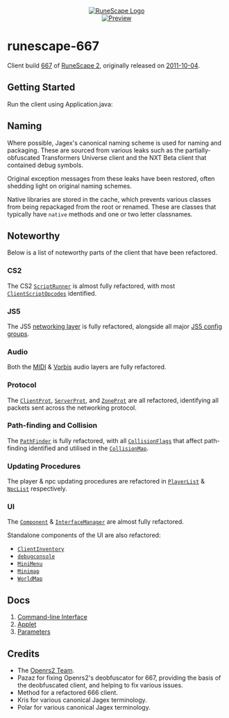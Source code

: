 <p align="center">
    <a href="https://github.com/StrongHold/runescape-667?tab=readme-ov-file#readme" rel="noopener noreferrer">
        <img src="https://github.com/StrongHold/runescape-667/raw/master/logo.png" alt="RuneScape Logo" />
    </a>
    <br />
    <a href="https://github.com/StrongHold/runescape-667?tab=readme-ov-file#readme" rel="noopener noreferrer">
        <img src="https://github.com/StrongHold/runescape-667/raw/master/preview.png" alt="Preview" />
    </a>
</p>

# runescape-667

Client build [667][build] of [RuneScape 2][rs2], originally released on [2011-10-04][update].

## Getting Started

Run the client using Application.java:

## Naming

Where possible, Jagex's canonical naming scheme is used for naming and packaging. These are sourced from various leaks
such as the partially-obfuscated Transformers Universe client and the NXT Beta client that contained debug symbols.

Original exception messages from these leaks have been restored, often shedding light on original naming schemes.

Native libraries are stored in the cache, which prevents various classes from being repackaged from the root or renamed.
These are classes that typically have `native` methods and one or two letter classnames.

## Noteworthy

Below is a list of noteworthy parts of the client that have been refactored.

### CS2

The CS2 [`ScriptRunner`](runescape/src/main/java/ScriptRunner.java) is almost fully refactored, with most
[`ClientScriptOpcodes`](runescape/src/main/java/com/jagex/core/constants/ClientScriptOpCode.java) identified.

### JS5

The JS5 [networking layer](runescape/src/main/java/com/jagex/js5) is fully refactored, alongside all
major [JS5 config groups](runescape/src/main/java/com/jagex/game/runetek6/config).

### Audio

Both the [MIDI](runescape/src/main/java/com/jagex/sound/midi) & [Vorbis](runescape/src/main/java/com/jagex/sound/vorbis)
audio layers are fully refactored.

### Protocol

The [`ClientProt`](runescape/src/main/java/com/jagex/ClientProt.java),
[`ServerProt`](runescape/src/main/java/com/jagex/ServerProt.java), and
[`ZoneProt`](runescape/src/main/java/com/jagex/ZoneProt.java) are all refactored, identifying all packets sent across
the networking protocol.

### Path-finding and Collision

The [`PathFinder`](runescape/src/main/java/com/jagex/game/PathFinder.java) is fully refactored, with all
[`CollisionFlags`](runescape/src/main/java/com/jagex/game/collision/CollisionFlag.java) that affect path-finding
identified and utilised in the [`CollisionMap`](runescape/src/main/java/com/jagex/game/collision/CollisionMap.java).

### Updating Procedures

The player & npc updating procedures are refactored in [`PlayerList`](runescape/src/main/java/PlayerList.java) &
[`NpcList`](runescape/src/main/java/NPCList.java) respectively.

### UI

The [`Component`](runescape/src/main/java/Component.java) &
[`InterfaceManager`](runescape/src/main/java/InterfaceManager.java) are almost fully refactored.

Standalone components of the UI are also refactored:

- [`ClientInventory`](runescape/src/main/java/ClientInventory.java)
- [`debugconsole`](runescape/src/main/java/debugconsole.java)
- [`MiniMenu`](runescape/src/main/java/MiniMenu.java)
- [`Minimap`](runescape/src/main/java/Minimap.java)
- [`WorldMap`](runescape/src/main/java/WorldMap.java)

## Docs

1. [Command-line Interface](docs/cli.md)
2. [Applet](docs/applet.md)
3. [Parameters](docs/parameters.md)

## Credits

- The [Openrs2 Team](https://github.com/openrs2).
- Pazaz for fixing Openrs2's deobfuscator for 667, providing the basis of the deobfuscated client, and helping to fix
  various issues.
- Method for a refactored 666 client.
- Kris for various canonical Jagex terminology.
- Polar for various canonical Jagex terminology.

[rs2]: https://www.runescape.com/

[build]: https://runescape.wiki/w/Build_number

[update]: https://runescape.wiki/w/Update:Chat_Changes_%26_Camera_Controls
